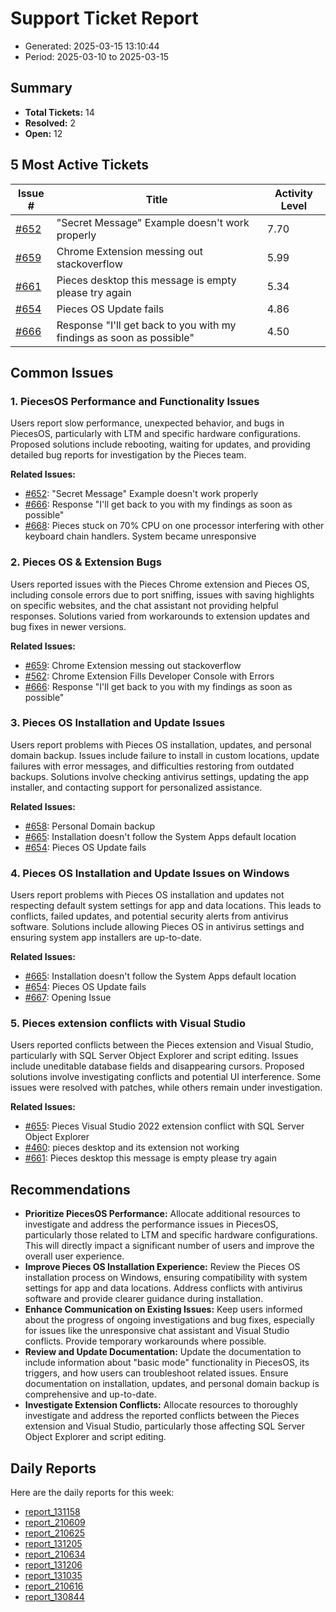 # Support Ticket Report
- Generated: 2025-03-15 13:10:44
- Period: 2025-03-10 to 2025-03-15

## Summary
- **Total Tickets:** 14
- **Resolved:** 2
- **Open:** 12

## 5 Most Active Tickets
| Issue # | Title | Activity Level |
|---------|-------|----------------|
| [#652](https://github.com/pieces-app/support/issues/652) | "Secret Message" Example doesn't work properly | 7.70 |
| [#659](https://github.com/pieces-app/support/issues/659) | Chrome Extension messing out stackoverflow | 5.99 |
| [#661](https://github.com/pieces-app/support/issues/661) | Pieces desktop this message is empty please try again | 5.34 |
| [#654](https://github.com/pieces-app/support/issues/654) | Pieces OS Update fails | 4.86 |
| [#666](https://github.com/pieces-app/support/issues/666) | Response "I'll get back to you with my findings as soon as possible" | 4.50 |

## Common Issues
### 1. PiecesOS Performance and Functionality Issues
Users report slow performance, unexpected behavior, and bugs in PiecesOS, particularly with LTM and specific hardware configurations. Proposed solutions include rebooting, waiting for updates, and providing detailed bug reports for investigation by the Pieces team.

**Related Issues:**
- [#652](https://github.com/pieces-app/support/issues/652): "Secret Message" Example doesn't work properly
- [#666](https://github.com/pieces-app/support/issues/666): Response "I'll get back to you with my findings as soon as possible"
- [#668](https://github.com/pieces-app/support/issues/668): Pieces stuck on 70% CPU on one processor interfering with other keyboard chain handlers. System became unresponsive

### 2. Pieces OS & Extension Bugs
Users reported issues with the Pieces Chrome extension and Pieces OS, including console errors due to port sniffing, issues with saving highlights on specific websites, and the chat assistant not providing helpful responses. Solutions varied from workarounds to extension updates and bug fixes in newer versions.

**Related Issues:**
- [#659](https://github.com/pieces-app/support/issues/659): Chrome Extension messing out stackoverflow
- [#562](https://github.com/pieces-app/support/issues/562): Chrome Extension Fills Developer Console with Errors
- [#666](https://github.com/pieces-app/support/issues/666): Response "I'll get back to you with my findings as soon as possible"

### 3. Pieces OS Installation and Update Issues
Users report problems with Pieces OS installation, updates, and personal domain backup. Issues include failure to install in custom locations, update failures with error messages, and difficulties restoring from outdated backups. Solutions involve checking antivirus settings, updating the app installer, and contacting support for personalized assistance.

**Related Issues:**
- [#658](https://github.com/pieces-app/support/issues/658): Personal Domain backup
- [#665](https://github.com/pieces-app/support/issues/665): Installation doesn't follow the System Apps default location
- [#654](https://github.com/pieces-app/support/issues/654): Pieces OS Update fails

### 4. Pieces OS Installation and Update Issues on Windows
Users report problems with Pieces OS installation and updates not respecting default system settings for app and data locations. This leads to conflicts, failed updates, and potential security alerts from antivirus software. Solutions include allowing Pieces OS in antivirus settings and ensuring system app installers are up-to-date.

**Related Issues:**
- [#665](https://github.com/pieces-app/support/issues/665): Installation doesn't follow the System Apps default location
- [#654](https://github.com/pieces-app/support/issues/654): Pieces OS Update fails
- [#667](https://github.com/pieces-app/support/issues/667): Opening Issue

### 5. Pieces extension conflicts with Visual Studio
Users reported conflicts between the Pieces extension and Visual Studio, particularly with SQL Server Object Explorer and script editing. Issues include uneditable database fields and disappearing cursors. Proposed solutions involve investigating conflicts and potential UI interference. Some issues were resolved with patches, while others remain under investigation.

**Related Issues:**
- [#655](https://github.com/pieces-app/support/issues/655): Pieces Visual Studio 2022 extension conflict with SQL Server Object Explorer
- [#460](https://github.com/pieces-app/support/issues/460): pieces desktop and its extension not working
- [#661](https://github.com/pieces-app/support/issues/661): Pieces desktop this message is empty please try again


## Recommendations
- **Prioritize PiecesOS Performance:** Allocate additional resources to investigate and address the performance issues in PiecesOS, particularly those related to LTM and specific hardware configurations. This will directly impact a significant number of users and improve the overall user experience.
- **Improve Pieces OS Installation Experience:** Review the Pieces OS installation process on Windows, ensuring compatibility with system settings for app and data locations. Address conflicts with antivirus software and provide clearer guidance during installation.
- **Enhance Communication on Existing Issues:**  Keep users informed about the progress of ongoing investigations and bug fixes, especially for issues like the unresponsive chat assistant and Visual Studio conflicts. Provide temporary workarounds where possible.
- **Review and Update Documentation:** Update the documentation to include information about "basic mode" functionality in PiecesOS, its triggers, and how users can troubleshoot related issues. Ensure documentation on installation, updates, and personal domain backup is comprehensive and up-to-date.
- **Investigate Extension Conflicts:** Allocate resources to thoroughly investigate and address the reported conflicts between the Pieces extension and Visual Studio, particularly those affecting SQL Server Object Explorer and script editing. 

## Daily Reports
Here are the daily reports for this week:

- [report_131158](daily/2025-03-11/report_131158.md)
- [report_210609](daily/2025-03-11/report_210609.md)
- [report_210625](daily/2025-03-12/report_210625.md)
- [report_131205](daily/2025-03-12/report_131205.md)
- [report_210634](daily/2025-03-13/report_210634.md)
- [report_131206](daily/2025-03-13/report_131206.md)
- [report_131035](daily/2025-03-14/report_131035.md)
- [report_210616](daily/2025-03-14/report_210616.md)
- [report_130844](daily/2025-03-15/report_130844.md)
